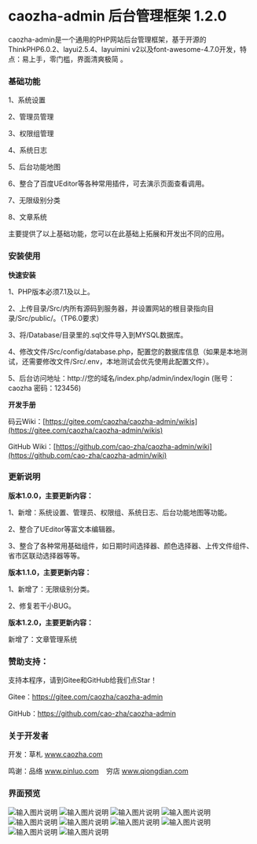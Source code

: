 # caozha-admin 后台管理框架 1.2.0

caozha-admin是一个通用的PHP网站后台管理框架，基于开源的ThinkPHP6.0.2、layui2.5.4、layuimini v2以及font-awesome-4.7.0开发，特点：易上手，零门槛，界面清爽极简 。

### 基础功能

1、系统设置

2、管理员管理

3、权限组管理

4、系统日志

5、后台功能地图

6、整合了百度UEditor等各种常用插件，可去演示页面查看调用。

7、无限级别分类

8、文章系统

主要提供了以上基础功能，您可以在此基础上拓展和开发出不同的应用。


### 安装使用

**快速安装**

1、PHP版本必须7.1及以上。

2、上传目录/Src/内所有源码到服务器，并设置网站的根目录指向目录/Src/public/。（TP6.0要求）

3、将/Database/目录里的.sql文件导入到MYSQL数据库。

4、修改文件/Src/config/database.php，配置您的数据库信息（如果是本地测试，还需要修改文件/Src/.env，本地测试会优先使用此配置文件）。

5、后台访问地址：http://您的域名/index.php/admin/index/login   (账号：caozha   密码：123456)


**开发手册**

码云Wiki：[https://gitee.com/caozha/caozha-admin/wikis](https://gitee.com/caozha/caozha-admin/wikis)

GitHub Wiki：[https://github.com/cao-zha/caozha-admin/wiki](https://github.com/cao-zha/caozha-admin/wiki)

 
### 更新说明

**版本1.0.0，主要更新内容：**

1、新增：系统设置、管理员、权限组、系统日志、后台功能地图等功能。

2、整合了UEditor等富文本编辑器。

3、整合了各种常用基础组件，如日期时间选择器、颜色选择器、上传文件组件、省市区联动选择器等等。


**版本1.1.0，主要更新内容：**

1、新增了：无限级别分类。

2、修复若干小BUG。


**版本1.2.0，主要更新内容：**

新增了：文章管理系统



### 赞助支持：

支持本程序，请到Gitee和GitHub给我们点Star！

Gitee：https://gitee.com/caozha/caozha-admin

GitHub：https://github.com/cao-zha/caozha-admin

### 关于开发者

开发：草札 www.caozha.com

鸣谢：品络 www.pinluo.com  &ensp;  穷店 www.qiongdian.com


### 界面预览

![输入图片说明](https://images.gitee.com/uploads/images/2020/0601/214433_39c2a188_7397417.png "10.png")
![输入图片说明](https://images.gitee.com/uploads/images/2020/0531/221652_31b46dd9_7397417.png "8.png")
![输入图片说明](https://images.gitee.com/uploads/images/2020/0531/221706_b4fc6e99_7397417.png "9.png")
![输入图片说明](https://images.gitee.com/uploads/images/2020/0522/111034_0fcc6524_7397417.png "1.png")
![输入图片说明](https://images.gitee.com/uploads/images/2020/0522/111043_e0a9482f_7397417.png "2.png")
![输入图片说明](https://images.gitee.com/uploads/images/2020/0522/111051_b6abdc55_7397417.png "3.png")
![输入图片说明](https://images.gitee.com/uploads/images/2020/0522/111132_8860fb7d_7397417.png "4.png")
![输入图片说明](https://images.gitee.com/uploads/images/2020/0522/111139_8230a7f8_7397417.png "5.png")
![输入图片说明](https://images.gitee.com/uploads/images/2020/0522/111151_7aaf6aa7_7397417.png "6.png")
![输入图片说明](https://images.gitee.com/uploads/images/2020/0522/111159_fb128fff_7397417.png "7.png")
